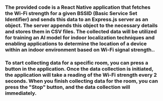 ### The provided code is a React Native application that fetches the Wi-Fi strength for a given BSSID (Basic Service Set Identifier) and sends this data to an Express.js server as an object. The server appends this object to the necessary details and stores them in CSV files. The collected data will be utilized for training an AI model for indoor localization techniques and enabling applications to determine the location of a device within an indoor environment based on Wi-Fi signal strength..

### To start collecting data for a specific room, you can press a button in the application. Once the data collection is initiated, the application will take a reading of the Wi-Fi strength every 2 seconds. When you finish collecting data for the room, you can press the "Stop" button, and the data collection will immediately.
